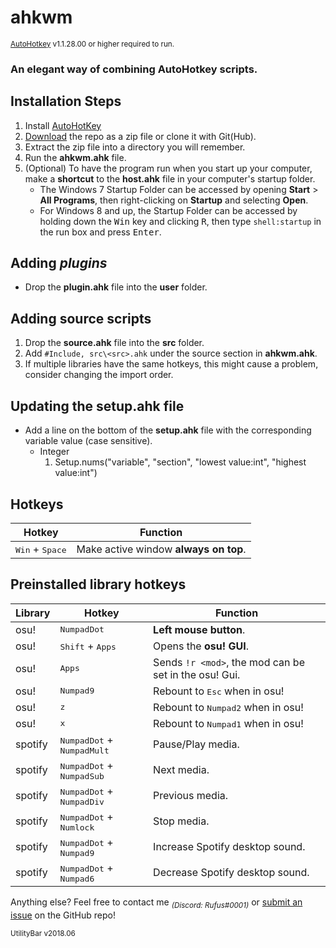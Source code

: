 # ahkwm
<sup>[AutoHotkey](https://autohotkey.com/download/) v1.1.28.00 or higher required to run.
### An elegant way of combining AutoHotkey scripts.

## Installation Steps
1. Install [AutoHotKey](https://autohotkey.com/download/)
2. [Download](https://github.com/runarsf/UtilityBar/archive/master.zip) the repo as a zip file or clone it with Git(Hub).
3. Extract the zip file into a directory you will remember.
4. Run the **ahkwm.ahk** file.
5. (Optional) To have the program run when you start up your computer, make a **shortcut** to the **host.ahk** file in your computer's startup folder. 
    * The Windows 7 Startup Folder can be accessed by opening **Start** > **All Programs**, then right-clicking on **Startup** and selecting **Open**.
    * For Windows 8 and up, the Startup Folder can be accessed by holding down the <kbd>Win</kbd> key and clicking <kbd>R</kbd>, then type `shell:startup` in the run box and press <kbd>Enter</kbd>.

## Adding *plugins*
* Drop the **plugin.ahk** file into the **user** folder.

## Adding source scripts
1. Drop the **source.ahk** file into the **src** folder.
2. Add `#Include, src\<src>.ahk` under the source section in **ahkwm.ahk**.
3. If multiple libraries have the same hotkeys, this might cause a problem, consider changing the import order.

## Updating the **setup.ahk** file
* Add a line on the bottom of the **setup.ahk** file with the corresponding variable value (case sensitive).
	* Integer
		1. Setup.nums("variable", "section", "lowest value:int", "highest value:int")

## Hotkeys
Hotkey | Function
------ | --------
<kbd>Win</kbd> + <kbd>Space</kbd> | Make active window **always on top**.

## Preinstalled library hotkeys
Library | Hotkey | Function
------- | ------ | --------
osu! | <kbd>NumpadDot</kbd> | **Left mouse button**.
osu! | <kbd>Shift</kbd> + <kbd>Apps</kbd> | Opens the **osu! GUI**.
osu! | <kbd>Apps</kbd> | Sends `!r <mod>`, the mod can be set in the osu! Gui.
osu! | <kbd>Numpad9</kbd> | Rebount to <kbd>Esc</kbd> when in osu!
osu! | <kbd>z</kbd> | Rebount to <kbd>Numpad2</kbd> when in osu!
osu! | <kbd>x</kbd> | Rebount to <kbd>Numpad1</kbd> when in osu!
spotify | <kbd>NumpadDot</kbd> + <kbd>NumpadMult</kbd> | Pause/Play media.
spotify | <kbd>NumpadDot</kbd> + <kbd>NumpadSub</kbd> | Next media.
spotify | <kbd>NumpadDot</kbd> + <kbd>NumpadDiv</kbd> | Previous media.
spotify | <kbd>NumpadDot</kbd> + <kbd>Numlock</kbd> | Stop media.
spotify | <kbd>NumpadDot</kbd> + <kbd>Numpad9</kbd> | Increase Spotify desktop sound.
spotify | <kbd>NumpadDot</kbd> + <kbd>Numpad6</kbd> | Decrease Spotify desktop sound.

Anything else? Feel free to contact me <sub>*(Discord: Rufus#0001)*</sub> or [submit an issue](https://github.com/runarsf/UtilityBar/issues/new) on the GitHub repo!

<sub>UtilityBar v2018.06</sub>